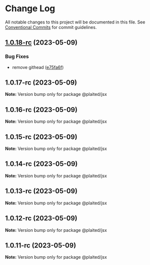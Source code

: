# Change Log

All notable changes to this project will be documented in this file.
See [Conventional Commits](https://conventionalcommits.org) for commit guidelines.

## [1.0.18-rc](https://github.com/plaited/plaited/compare/v1.0.17-rc...v1.0.18-rc) (2023-05-09)

### Bug Fixes

- remove githead ([e75fa6f](https://github.com/plaited/plaited/commit/e75fa6f49af3c47d2dc56646c965965ddcf42b52))

## 1.0.17-rc (2023-05-09)

**Note:** Version bump only for package @plaited/jsx

## 1.0.16-rc (2023-05-09)

**Note:** Version bump only for package @plaited/jsx

## 1.0.15-rc (2023-05-09)

**Note:** Version bump only for package @plaited/jsx

## 1.0.14-rc (2023-05-09)

**Note:** Version bump only for package @plaited/jsx

## 1.0.13-rc (2023-05-09)

**Note:** Version bump only for package @plaited/jsx

## 1.0.12-rc (2023-05-09)

**Note:** Version bump only for package @plaited/jsx

## 1.0.11-rc (2023-05-09)

**Note:** Version bump only for package @plaited/jsx

